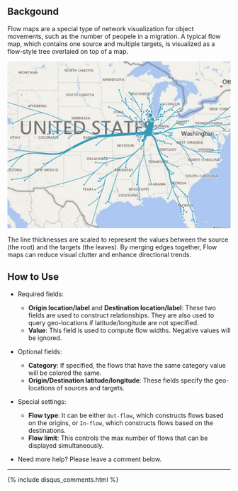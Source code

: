## Backgound

Flow maps are a special type of network visualization for object movements, such as the number of peopele in a migration. A typical flow map, which contains one source and multiple targets, is visualized as a flow-style tree overlaied on top of a map. 

![](assets/screenshot1.png)

The line thicknesses are scaled to represent the values between the source (the root) and the targets (the leaves). By merging edges together, Flow maps can reduce visual clutter and enhance directional trends. 

## How to Use
* Required fields: 
    * **Origin location/label** and **Destination location/label**: These two fields are used to construct relationships. They are also used to query geo-locations if latitude/longitude are not specified.
    * **Value**: This field is used to compute flow widths. Negative values will be ignored. 
* Optional fields:
    * **Category**: If specified, the flows that have the same category value will be colored the same.
    * **Origin/Destination latitude/longitude**: These fields specify the geo-locations of sources and targets. 

* Special settings:
    * **Flow type**: It can be either `Out-flow`, which constructs flows based on the origins, or `In-flow`, which constructs flows based on the destinations.
    * **Flow limit**: This controls the max number of flows that can be displayed simultaneously.
* Need more help? Please leave a comment below.

***
{% include disqus_comments.html %}
